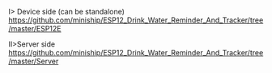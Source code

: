 I> Device side (can be standalone)
https://github.com/miniship/ESP12_Drink_Water_Reminder_And_Tracker/tree/master/ESP12E

II>Server side
https://github.com/miniship/ESP12_Drink_Water_Reminder_And_Tracker/tree/master/Server
